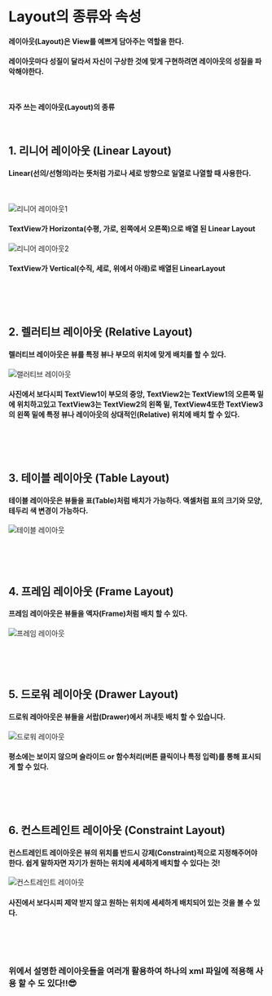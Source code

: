 # Layout의 종류와 속성
#### 레이아웃(Layout)은 View를 예쁘게 담아주는 역할을 한다.
#### 레이아웃마다 성질이 달라서 자신이 구상한 것에 맞게 구현하려면 레이아웃의 성질을 파악해야한다.

<br>

**자주 쓰는 레이아웃(Layout)의 종류**

<br>

## 1. 리니어 레이아웃 (Linear Layout)
#### Linear(선의/선형의)라는 뜻처럼 가로나 세로 방향으로 일열로 나열할 때 사용한다.

<br>


![리니어 레이아웃1](https://blog.kakaocdn.net/dn/dZxbcU/btqUYHEZYSw/iLUf7r8k1ZlvGEG0yzPnGK/img.png)

#### TextView가 Horizonta(수평, 가로, 왼쪽에서 오른쪽)으로 배열 된 Linear Layout 


![리니어 레이아웃2](https://img1.daumcdn.net/thumb/R1280x0/?scode=mtistory2&fname=https%3A%2F%2Fblog.kakaocdn.net%2Fdn%2FLnyba%2FbtqUTmIFowg%2FWpt8ZUD6RGiJVDEx6HW4AK%2Fimg.png)

#### TextView가 Vertical(수직, 세로, 위에서 아래)로 배열된 LinearLayout

<br>
<br>
<br>

## 2. 렐러티브 레이아웃 (Relative Layout)
#### 렐러티브 레이아웃은 뷰를 특정 뷰나 부모의 위치에 맞게 배치를 할 수 있다.

![랠러티브 레이아웃](https://img1.daumcdn.net/thumb/R1280x0/?scode=mtistory2&fname=https%3A%2F%2Fblog.kakaocdn.net%2Fdn%2FPEl8i%2FbtqURu1toU0%2FSi6C7k6OcmM5UgEOfLRkL0%2Fimg.png)

#### 사진에서 보다시피 TextView1이 부모의 중앙, TextView2는 TextView1의 오른쪽 밑에 위치하고있고 TextView3는 TextView2의 왼쪽 밑, TextView4또한 TextView3의 왼쪽 밑에 특정 뷰나 레이아웃의 **상대적인(Relative)** 위치에 배치 할 수 있다.

<br>
<br>
<br>

 ## 3. 테이블 레이아웃 (Table Layout)
 #### 테이블 레이아웃은 뷰들을 표(Table)처럼 배치가 가능하다. 엑셀처럼 표의 크기와 모양, 테두리 색 변경이 가능하다.


![테이블 레이아웃](https://img1.daumcdn.net/thumb/R1280x0/?scode=mtistory2&fname=https%3A%2F%2Fblog.kakaocdn.net%2Fdn%2FKU9k5%2FbtqUYF1wH0v%2FFbpX78BViTASoT5XmY98f1%2Fimg.png)

<br>
<br>
<br>

## 4. 프레임 레이아웃 (Frame Layout)
#### 프레임 레이아웃은 뷰들을 액자(Frame)처럼 배치 할 수 있다.


![프레임 레이아웃](https://img1.daumcdn.net/thumb/R1280x0/?scode=mtistory2&fname=https%3A%2F%2Fblog.kakaocdn.net%2Fdn%2FbnnRJt%2FbtqUOCZQZaF%2FmYDEEkiWml5EfxLngYdLy1%2Fimg.png)


<br>
<br>
<br>

## 5. 드로워 레이아웃 (Drawer Layout)
#### 드로워 레아아웃은 뷰들을 서랍(Drawer)에서 꺼내듯 배치 할 수 있습니다.

![드로워 레이아웃](https://blog.kakaocdn.net/dn/kRMMa/btqUZuemAQ1/Z7bx4zdxvrUnkJ4WLscsg0/img.png)
#### 평소에는 보이지 않으며 슬라이드 or 함수처리(버튼 클릭이나 특정 입력)를 통해 표시되게 할 수 있다.

<br>
<br>
<br>

## 6. 컨스트레인트 레이아웃 (Constraint Layout)
#### 컨스트레인트 레이아웃은 뷰의 위치를 반드시 강제(Constraint)적으로 지정해주어야 한다. 쉽게 말하자면 자기가 원하는 위치에 세세하게 배치할 수 있다는 것!

![컨스트레인트 레이아웃](https://blog.kakaocdn.net/dn/pWWDA/btqUUprEGmt/mLQaFQsk1ZVFSZDKD4o9fK/img.png)
#### 사진에서 보다시피 제약 받지 않고 원하는 위치에 세세하게 배치되어 있는 것을 볼 수 있다.

<br>
<br>
<br>

### **위에서 설명한 레이아웃들을 여러개 활용하여 하나의 xml 파일에 적용해 사용 할 수 도 있다!!😎**
